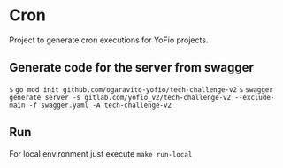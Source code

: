 # Cron

Project to generate cron executions for YoFio projects.

## Generate code for the server from swagger

`$` `go mod init github.com/ogaravito-yofio/tech-challenge-v2`
`$` `swagger generate server -s gitlab.com/yofio_v2/tech-challenge-v2 --exclude-main -f swagger.yaml -A tech-challenge-v2`

## Run

For local environment just execute `make run-local`
